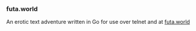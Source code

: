 ### futa.world

An erotic text adventure written in Go for use over telnet and at [futa.world](http://futa.world)
